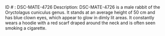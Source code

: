 ID # : DSC-MATE-4726
Description: DSC-MATE-4726 is a male rabbit of the Oryctolagus cuniculus genus. It stands at an average height of 50 cm and has blue clown eyes, which appear to glow in dimly lit areas. It constantly wears a hoodie with a red scarf draped around the neck and is often seen smoking a cigarette.